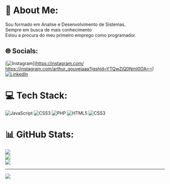 # 💫 About Me:
Sou formado em Analise e Desenvolvimento de Sistemas.<br>Sempre em busca de mais conhecimento<br>Estou a procura do meu primeiro emprego como programador.


## 🌐 Socials:
[![Instagram](https://img.shields.io/badge/Instagram-%23E4405F.svg?logo=Instagram&logoColor=white)](https://instagram.com/                          https://instagram.com/arthur_gouveiaaa?igshid=YTQwZjQ0NmI0OA==) [![LinkedIn](https://img.shields.io/badge/LinkedIn-%230077B5.svg?logo=linkedin&logoColor=white)](https://linkedin.com/in/https://www.linkedin.com/in/arthur-gouveia-382b3823b) 

# 💻 Tech Stack:
![JavaScript](https://img.shields.io/badge/javascript-%23323330.svg?style=for-the-badge&logo=javascript&logoColor=%23F7DF1E) ![CSS3](https://img.shields.io/badge/css3-%231572B6.svg?style=for-the-badge&logo=css3&logoColor=white) ![PHP](https://img.shields.io/badge/php-%23777BB4.svg?style=for-the-badge&logo=php&logoColor=white) ![HTML5](https://img.shields.io/badge/html5-%23E34F26.svg?style=for-the-badge&logo=html5&logoColor=white) ![CSS3](https://img.shields.io/badge/css3-%231572B6.svg?style=for-the-badge&logo=css3&logoColor=white)
# 📊 GitHub Stats:
![](https://github-readme-stats.vercel.app/api?username=ArthurGouveiaaa&theme=algolia&hide_border=false&include_all_commits=false&count_private=false)<br/>
![](https://github-readme-streak-stats.herokuapp.com/?user=ArthurGouveiaaa&theme=algolia&hide_border=false)<br/>
![](https://github-readme-stats.vercel.app/api/top-langs/?username=ArthurGouveiaaa&theme=algolia&hide_border=false&include_all_commits=false&count_private=false&layout=compact)

---
[![](https://visitcount.itsvg.in/api?id=ArthurGouveiaaa&icon=0&color=0)](https://visitcount.itsvg.in)

<!-- Proudly created with GPRM ( https://gprm.itsvg.in ) -->
